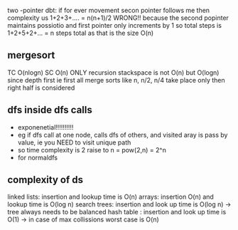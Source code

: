 two -pointer
  dbt: if for ever movement secon pointer follows me then complexity us 1+2+3+.... = n(n+1)/2
  WRONG!!
  because the second popinter maintains possiotio and first pointer only increments by 1
  so total steps is 1+2+5+2+... = n steps total as that is the size
O(n)

## mergesort
TC O(nlogn)
SC O(n)  ONLY
recursion stackspace is not O(n) but O(logn) since depth first ie first all merge sorts like n, n/2, n/4 take place only then right half is considered

## dfs inside dfs calls
- exponenetial!!!!!!!!!!
- eg if dfs call at one node, calls dfs of others, and visited aray is pass by value, ie you NEED to visit unique path
- so time complexity is 2 raise to n = pow(2,n) = 2^n
- for normaldfs

## complexity of ds
linked lists: insertion and lookup time is O(n)
arrays: insertion O(n) and lookup time is O(log n)
search trees: insertion and look up time is O(log n) -> tree always needs to be balanced
hash table : insertion and look up time is O(1) -> in case of max collissions worst case is O(n)
